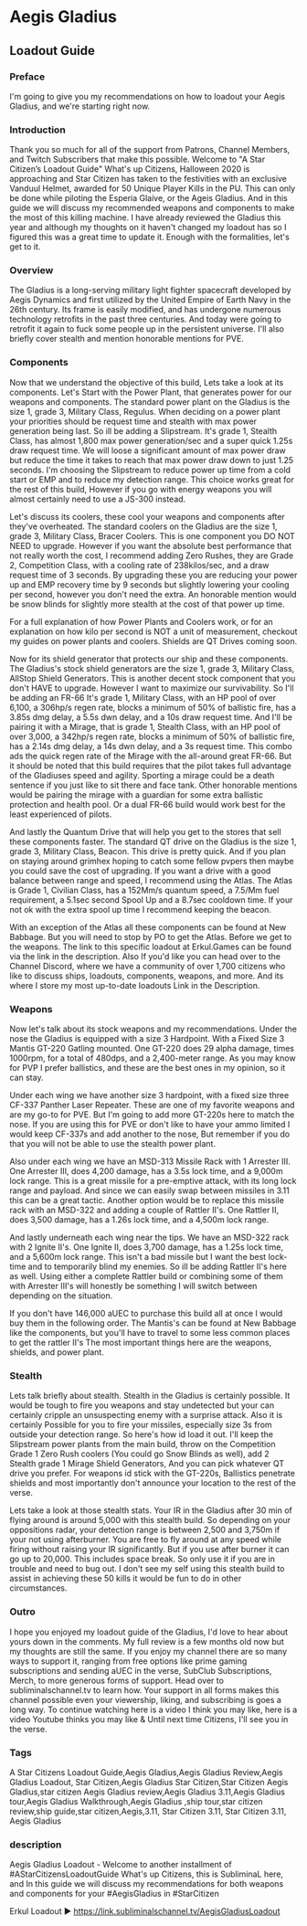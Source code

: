 # Aegis Gladius
## Loadout Guide

### Preface
I'm going to give you my recommendations on how to loadout your Aegis Gladius, and we're starting right now.

### Introduction
Thank you so much for all of the support from Patrons, Channel Members, and Twitch Subscribers that make this possible. Welcome to "A Star Citizen’s Loadout Guide" What's up Citizens, Halloween 2020 is approaching and Star Citizen has taken to the festivities with an exclusive Vanduul Helmet, awarded for 50 Unique Player Kills in the PU. This can only be done while piloting the Esperia Glaive, or the Ageis Gladius. And in this guide we will discuss my recommended weapons and components to make the most of this killing machine. I have already reviewed the Gladius this year and although my thoughts on it haven't changed my loadout has so I figured this was a great time to update it. Enough with the formalities, let's get to it.

### Overview
The Gladius is a long-serving military light fighter spacecraft developed by Aegis Dynamics and first utilized by the United Empire of Earth Navy in the 26th century. Its frame is easily modified, and has undergone numerous technology retrofits in the past three centuries. And today were going to retrofit it again to fuck some people up in the persistent universe. I'll also briefly cover stealth and mention honorable mentions for PVE.

### Components
Now that we understand the objective of this build, Lets take a look at its components. Let's Start with the Power Plant, that generates power for our weapons and components. The standard power plant on the Gladius is the size 1, grade 3, Military Class, Regulus. When deciding on a power plant your priorities should be request time and stealth with max power generation being last. So ill be adding a Slipstream. It's grade 1, Stealth Class, has almost 1,800 max power generation/sec and a super quick 1.25s draw request time. We will loose a significant amount of max power draw but reduce the time it takes to reach that max power draw down to just 1.25 seconds. I'm choosing the Slipstream to reduce power up time from a cold start or EMP and to reduce my detection range. This choice works great for the rest of this build, However if you go with energy weapons you will almost certainly need to use a JS-300 instead.

Let's discuss its coolers, these cool your weapons and components after they've overheated. The standard coolers on the Gladius are the size 1, grade 3, Military Class, Bracer Coolers. This is one component you DO NOT NEED to upgrade. However if you want the absolute best performance that not really worth the cost, I recommend adding Zero Rushes, they are Grade 2, Competition Class, with a cooling rate of 238kilos/sec, and a draw request time of 3 seconds. By upgrading these you are reducing your power up and EMP recovery time by 9 seconds but slightly lowering your cooling per second, however you don't need the extra. An honorable mention would be snow blinds for slightly more stealth at the cost of that power up time.

For a full explanation of how Power Plants and Coolers work, or for an explanation on how kilo per second is NOT a unit of measurement, checkout my guides on power plants and coolers. Shields are QT Drives coming soon.

Now for its shield generator that protects our ship and these components. The Gladius's stock shield generators are the size 1, grade 3, Military Class, AllStop Shield Generators. This is another decent stock component that you don't HAVE to upgrade. However I want to maximize our survivability. So I'll be adding an FR-66 It's grade 1, Military Class, with an HP pool of over 6,100, a 306hp/s regen rate, blocks a minimum of 50% of ballistic fire, has a 3.85s dmg delay, a 5.5s dwn delay, and a 10s draw request time. And I'll be pairing it with a Mirage, that is grade 1, Stealth Class, with an HP pool of over 3,000, a 342hp/s regen rate, blocks a minimum of 50% of ballistic fire, has a 2.14s dmg delay, a 14s dwn delay, and a 3s request time. This combo ads the quick regen rate of the Mirage with the all-around great FR-66. But it should be noted that this build requires that the pilot takes full advantage of the Gladiuses speed and agility. Sporting a mirage could be a death sentence if you just like to sit there and face tank. Other honorable mentions would be pairing the mirage with a guardian for some extra ballistic protection and health pool. Or a dual FR-66 build would work best for the least experienced of pilots.

And lastly the Quantum Drive that will help you get to the stores that sell these components faster. The standard QT drive on the Gladius is the size 1, grade 3, Military Class, Beacon. This drive is pretty quick. And if you plan on staying around grimhex hoping to catch some fellow pvpers then maybe you could save the cost of upgrading. If you want a drive with a good balance between range and speed, I recommend using the Atlas. The Atlas is Grade 1, Civilian Class, has a 152Mm/s quantum speed, a 7.5/Mm fuel requirement, a 5.1sec second Spool Up and a 8.7sec cooldown time. If your not ok with the extra spool up time I recommend keeping the beacon.

With an exception of the Atlas all these components can be found at New Babbage. But you will need to stop by PO to get the Atlas. Before we get to the weapons. The link to this specific loadout at Erkul.Games can be found via the link in the description. Also If you'd like you can head over to the Channel Discord, where we have a community of over 1,700 citizens who like to discuss ships, loadouts, components, weapons, and more. And its where I store my most up-to-date loadouts Link in the Description.

### Weapons
Now let's talk about its stock weapons and my recommendations. Under the nose the Gladius is equipped with a size 3 Hardpoint. With a Fixed Size 3 Mantis GT-220 Gatling mounted. One GT-220 does 29 alpha damage, times 1000rpm, for a total of 480dps, and a 2,400-meter range. As you may know for PVP I prefer ballistics, and these are the best ones in my opinion, so it can stay.

Under each wing we have another size 3 hardpoint, with a fixed size three CF-337 Panther Laser Repeater. These are one of my favorite weapons and are my go-to for PVE. But I'm going to add more GT-220s here to match the nose. If you are using this for PVE or don't like to have your ammo limited I would keep CF-337s and add another to the nose, But remember if you do that you will not be able to use the stealth power plant.

Also under each wing we have an MSD-313 Missile Rack with 1 Arrester III. One Arrester III, does 4,200 damage, has a 3.5s lock time, and a 9,000m lock range. This is a great missile for a pre-emptive attack, with its long lock range and payload. And since we can easily swap between missiles in 3.11 this can be a great tactic. Another option would be to replace this missile rack with an MSD-322 and adding a couple of Rattler II's. One Rattler II, does 3,500 damage, has a 1.26s lock time, and a 4,500m lock range.

And lastly underneath each wing near the tips. We have an MSD-322 rack with 2 Ignite II's. One Ignite II, does 3,700 damage, has a 1.25s lock time, and a 5,600m lock range. This isn't a bad missile but I want the best lock-time and to temporarily blind my enemies. So ill be adding Rattler II's here as well. Using either a complete Rattler build or combining some of them with Arrester III's will honestly be something I will switch between depending on the situation.

If you don't have 146,000 aUEC to purchase this build all at once I would buy them in the following order. The Mantis's can be found at New Babbage like the components, but you'll have to travel to some less common places to get the rattler II's The most important things here are the weapons, shields, and power plant.

### Stealth
Lets talk briefly about stealth. Stealth in the Gladius is certainly possible. It would be tough to fire you weapons and stay undetected but your can certainly cripple an unsuspecting enemy with a surprise attack. Also it is certainly Possible for you to fire your missiles, especially size 3s from outside your detection range. So here's how id load it out. I'll keep the Slipstream power plants from the main build, throw on the Competition Grade 1 Zero Rush coolers (You could go Snow Blinds as well), add 2 Stealth grade 1 Mirage Shield Generators, And you can pick whatever QT drive you prefer. For weapons id stick with the GT-220s, Ballistics penetrate shields and most importantly don't announce your location to the rest of the verse.

Lets take a look at those stealth stats. Your IR in the Gladius after 30 min of flying around is around 5,000 with this stealth build. So depending on your oppositions radar, your detection range is between 2,500 and 3,750m if your not using afterburner. You are free to fly around at any speed while firing without raising your IR significantly. But if you use after burner it can go up to 20,000. This includes space break. So only use it if you are in trouble and need to bug out. I don't see my self using this stealth build to assist in achieving these 50 kills it would be fun to do in other circumstances.

### Outro
I hope you enjoyed my loadout guide of the Gladius, I'd love to hear about yours down in the comments. My full review is a few months old now but my thoughts are still the same. If you enjoy my channel there are so many ways to support it, ranging from free options like prime gaming subscriptions and sending aUEC in the verse, SubClub Subscriptions, Merch, to more generous forms of support. Head over to subliminalschannel.tv to learn how. Your support in all forms makes this channel possible even your viewership, liking, and subscribing is goes a long way. To continue watching here is a video I think you may like, here is a video Youtube thinks you may like & Until next time Citizens, I'll see you in the verse.

### Tags
A Star Citizens Loadout Guide,Aegis Gladius,Aegis Gladius Review,Aegis Gladius Loadout, Star Citizen,Aegis Gladius Star Citizen,Star Citizen Aegis Gladius,star citizen Aegis Gladius review,Aegis Gladius 3.11,Aegis Gladius tour,Aegis Gladius Walkthrough,Aegis Gladius ,ship tour,star citizen review,ship guide,star citizen,Aegis,3.11, Star Citizen 3.11, Star Citizen 3.11, Aegis Gladius

### description
Aegis Gladius Loadout - Welcome to another installment of #AStarCitizensLoadoutGuide What's up Citizens, this is SubliminaL here, and In this guide we will discuss my recommendations for both weapons and components for your #AegisGladius in #StarCitizen

Erkul Loadout ► https://link.subliminalschannel.tv/AegisGladiusLoadout
